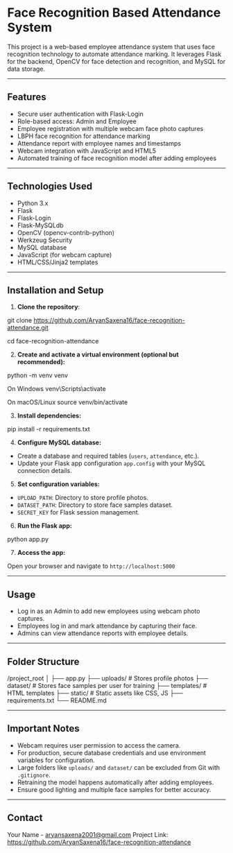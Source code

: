 # Face Recognition Based Attendance System

This project is a web-based employee attendance system that uses face recognition technology to automate attendance marking. It leverages Flask for the backend, OpenCV for face detection and recognition, and MySQL for data storage.

---

## Features

- Secure user authentication with Flask-Login
- Role-based access: Admin and Employee
- Employee registration with multiple webcam face photo captures
- LBPH face recognition for attendance marking
- Attendance report with employee names and timestamps
- Webcam integration with JavaScript and HTML5
- Automated training of face recognition model after adding employees

---

## Technologies Used

- Python 3.x
- Flask
- Flask-Login
- Flask-MySQLdb
- OpenCV (opencv-contrib-python)
- Werkzeug Security
- MySQL database
- JavaScript (for webcam capture)
- HTML/CSS/Jinja2 templates

---

## Installation and Setup

1. **Clone the repository**:

git clone https://github.com/AryanSaxena16/face-recognition-attendance.git

cd face-recognition-attendance


2. **Create and activate a virtual environment (optional but recommended):**

python -m venv venv

On Windows
venv\Scripts\activate

On macOS/Linux
source venv/bin/activate


3. **Install dependencies:**

pip install -r requirements.txt


4. **Configure MySQL database:**

- Create a database and required tables (`users`, `attendance`, etc.).
- Update your Flask app configuration `app.config` with your MySQL connection details.

5. **Set configuration variables:**

- `UPLOAD_PATH`: Directory to store profile photos.
- `DATASET_PATH`: Directory to store face samples dataset.
- `SECRET_KEY` for Flask session management.

6. **Run the Flask app:**

python app.py


7. **Access the app:**

Open your browser and navigate to `http://localhost:5000`

---

## Usage

- Log in as an Admin to add new employees using webcam photo captures.
- Employees log in and mark attendance by capturing their face.
- Admins can view attendance reports with employee details.

---

## Folder Structure

/project_root
│
├── app.py
├── uploads/ # Stores profile photos
├── dataset/ # Stores face samples per user for training
├── templates/ # HTML templates
├── static/ # Static assets like CSS, JS
├── requirements.txt
└── README.md


---

## Important Notes

- Webcam requires user permission to access the camera.
- For production, secure database credentials and use environment variables for configuration.
- Large folders like `uploads/` and `dataset/` can be excluded from Git with `.gitignore`.
- Retraining the model happens automatically after adding employees.
- Ensure good lighting and multiple face samples for better accuracy.

---

## Contact

Your Name - aryansaxena2001@gmail.com
Project Link: https://github.com/AryanSaxena16/face-recognition-attendance


